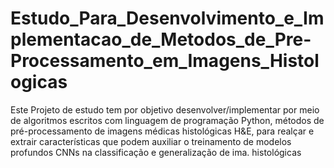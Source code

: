 # Estudo_Para_Desenvolvimento_e_Implementacao_de_Metodos_de_Pre-Processamento_em_Imagens_Histologicas
Este Projeto de estudo tem por objetivo desenvolver/implementar por meio de algoritmos escritos com linguagem de programação Python, métodos de pré-processamento de imagens médicas histológicas H&amp;E, para realçar e extrair características que podem auxiliar o treinamento de modelos profundos CNNs na classificação e generalização de ima. histológicas
